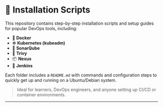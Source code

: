 # 🚀 Installation Scripts

This repository contains step-by-step installation scripts and setup guides for popular DevOps tools, including:

- 🐳 **Docker**
- ☸️ **Kubernetes (kubeadm)**
- 🧪 **SonarQube**
- 🔐 **Trivy**
- 📦 **Nexus**
- 🧰 **Jenkins**

Each folder includes a `README.md` with commands and configuration steps to quickly get up and running on a Ubuntu/Debian system.

> Ideal for learners, DevOps engineers, and anyone setting up CI/CD or container environments.

---
